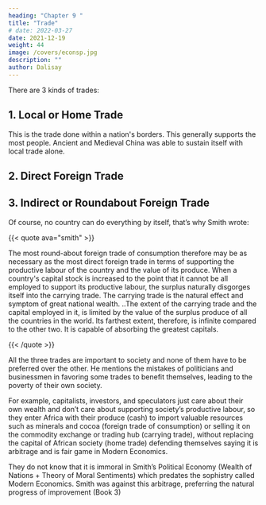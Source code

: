 ```yaml
---
heading: "Chapter 9 "
title: "Trade"
# date: 2022-03-27
date: 2021-12-19
weight: 44
image: /covers/econsp.jpg
description: ""
author: Dalisay
---
```



There are 3 kinds of trades:

## 1. Local or Home Trade

This is the trade done within a nation's borders. This generally supports the most people. Ancient and Medieval China was able to sustain itself with local trade alone. 

## 2. Direct Foreign Trade

## 3. Indirect or Roundabout Foreign Trade

<!-- Local trade (home trade) is generally more efficient in supporting productive labour at home, compared to the import-export trade (foreign trade), assuming your country could do everything by itself. -->

Of course, no country can do everything by itself, that’s why Smith wrote:

{{< quote ava="smith" >}}
<p>The most round-about foreign trade of consumption therefore may be as necessary as the most direct foreign trade in terms of supporting the productive labour of the country and the value of its produce. When a country's capital stock is increased to the point that it cannot be all employed to support its productive labour, the surplus naturally disgorges itself into the carrying trade. The carrying trade is the natural effect and symptom of great national wealth. ..The extent of the carrying trade and the capital employed in it, is limited by the value of the surplus produce of all the countries in the world. Its farthest extent, therefore, is infinite compared to the other two. It is capable of absorbing the greatest capitals.</p>
{{< /quote >}}

All the three trades are important to society and none of them have to be preferred over the other. He mentions the mistakes of politicians and businessmen in favoring some trades to benefit themselves, leading to the poverty of their own society.

For example, capitalists, investors, and speculators just care about their own wealth and don’t care about supporting society’s productive labour, so they enter Africa with their produce (cash) to import valuable resources such as minerals and cocoa (foreign trade of consumption) or selling it on the commodity exchange or trading hub (carrying trade), without replacing the capital of African society (home trade) defending themselves saying it is arbitrage and is fair game in Modern Economics. 

They do not know that it is immoral in Smith’s Political Economy (Wealth of Nations + Theory of Moral Sentiments) which predates the sophistry called Modern Economics. Smith was against this arbitrage, preferring the natural progress of improvement (Book 3)
